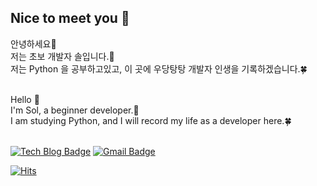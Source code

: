 ## Nice to meet you 🧡

안녕하세요👋<br>
저는 초보 개발자 솔입니다.👼<br>
저는 Python 을 공부하고있고, 이 곳에 우당탕탕 개발자 인생을 기록하겠습니다.🍀<br><br>

Hello 👋<br>
I'm Sol, a beginner developer.👼 <br>
I am studying Python, and I will record my life as a developer here.🍀<br><br>

  [![Tech Blog Badge](http://img.shields.io/badge/-Tech%20blog-black?style=flat-square&logo=github&link=https://github.com/ssssol2/)](https://github.com/ssssol2/) [![Gmail Badge](https://img.shields.io/badge/yslee.eo1@gmail.com-d14836?style=flat-square&logo=Gmail&logoColor=white&link=mailto:yslee.eo1@gmail.com)](mailto:yslee.eo1@gmail.com)


[![Hits](https://hits.seeyoufarm.com/api/count/incr/badge.svg?url=https%3A%2F%2Fgithub.com%2Fssssol2&count_bg=%23DC9AE6&title_bg=%23E03434&icon=baidu.svg&icon_color=%23E8E1E1&title=How+many+visited&edge_flat=false)](https://hits.seeyoufarm.com)


<!--
**ssssol2/ssssol2** is a ✨ _special_ ✨ repository because its `README.md` (this file) appears on your GitHub profile.

Here are some ideas to get you started:

- 🔭 I’m currently working on ...
- 🌱 I’m currently learning ...
- 👯 I’m looking to collaborate on ...
- 🤔 I’m looking for help with ...
- 💬 Ask me about ...
- 📫 How to reach me: ...
- 😄 Pronouns: ...
- ⚡ Fun fact: ...
-->
